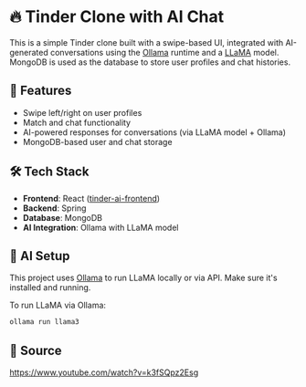 # 🔥 Tinder Clone with AI Chat

This is a simple Tinder clone built with a swipe-based UI, integrated with AI-generated conversations using the [Ollama](https://ollama.ai/) runtime and a [LLaMA](https://llama.meta.com/) model. MongoDB is used as the database to store user profiles and chat histories.

## 🚀 Features

- Swipe left/right on user profiles
- Match and chat functionality
- AI-powered responses for conversations (via LLaMA model + Ollama)
- MongoDB-based user and chat storage

## 🛠️ Tech Stack

- **Frontend**: React ([tinder-ai-frontend](https://www.youtube.com/watch?v=k3fSQpz2Esg))
- **Backend**: Spring
- **Database**: MongoDB
- **AI Integration**: Ollama with LLaMA model

## 🧠 AI Setup

This project uses [Ollama](https://ollama.ai) to run LLaMA locally or via API. Make sure it's installed and running.

To run LLaMA via Ollama:

```bash
ollama run llama3
```

## 🎥 Source
https://www.youtube.com/watch?v=k3fSQpz2Esg
